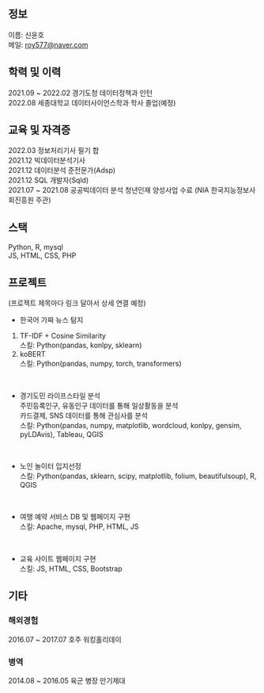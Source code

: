 ## 정보
이름: 신윤호 <br>
메일: roy577@naver.com


## 학력 및 이력
2021.09 ~ 2022.02 경기도청 데이터정책과 인턴 <br>
2022.08 세종대학교 데이터사이언스학과 학사 졸업(예정) <br>



## 교육 및 자격증
2022.03 정보처리기사 필기 합 <br>
2021.12 빅데이터분석기사 <br>
2021.12 데이터분석 준전문가(Adsp) <br>
2021.12 SQL 개발자(Sqld) <br>
2021.07 ~ 2021.08 공공빅데이터 분석 청년인재 양성사업 수료 (NIA 한국지능정보사회진흥원 주관) <br>



## 스택
Python, R, mysql <br>
JS, HTML, CSS, PHP <br>


## 프로젝트
(프로젝트 제목마다 링크 달아서 상세 연결 예정)

- 한국어 가짜 뉴스 탐지 <br>
1. TF-IDF + Cosine Similarity <br>
스킬: Python(pandas, konlpy, sklearn)
2. koBERT <br>
스킬: Python(pandas, numpy, torch, transformers)

<br>

- 경기도민 라이프스타일 분석<br>
주민등록인구, 유동인구 데이터를 통해 일상활동을 분석 <br>
카드결제, SNS 데이터를 통해 관심사를 분석<br>
스킬: Python(pandas, numpy, matplotlib, wordcloud, konlpy, gensim, pyLDAvis), Tableau, QGIS

<br>

- 노인 놀이터 입지선정 <br>
스킬: Python(pandas, sklearn, scipy, matplotlib, folium, beautifulsoup), R, QGIS

<br>

- 여행 예약 서비스
DB 및 웹페이지 구현 <br>
스킬: Apache, mysql, PHP, HTML, JS

<br>

- 교육 사이트
웹페이지 구현 <br>
스킬: JS, HTML, CSS, Bootstrap



## 기타

### 해외경험
2016.07 ~ 2017.07 호주 워킹홀리데이

### 병역
2014.08 ~ 2016.05 육군 병장 만기제대
